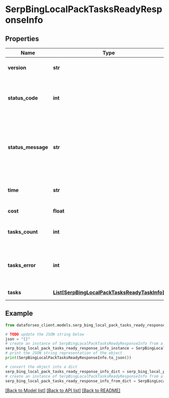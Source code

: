 # SerpBingLocalPackTasksReadyResponseInfo


## Properties

Name | Type | Description | Notes
------------ | ------------- | ------------- | -------------
**version** | **str** | the current version of the API | [optional] 
**status_code** | **int** | general status code you can find the full list of the response codes here | [optional] 
**status_message** | **str** | general informational message you can find the full list of general informational messages here | [optional] 
**time** | **str** | total execution time, seconds | [optional] 
**cost** | **float** | total tasks cost, USD | [optional] 
**tasks_count** | **int** | the number of tasks in the tasks array | [optional] 
**tasks_error** | **int** | the number of tasks in the tasks array returned with an error | [optional] 
**tasks** | [**List[SerpBingLocalPackTasksReadyTaskInfo]**](SerpBingLocalPackTasksReadyTaskInfo.md) | array of tasks | [optional] 

## Example

```python
from dataforseo_client.models.serp_bing_local_pack_tasks_ready_response_info import SerpBingLocalPackTasksReadyResponseInfo

# TODO update the JSON string below
json = "{}"
# create an instance of SerpBingLocalPackTasksReadyResponseInfo from a JSON string
serp_bing_local_pack_tasks_ready_response_info_instance = SerpBingLocalPackTasksReadyResponseInfo.from_json(json)
# print the JSON string representation of the object
print(SerpBingLocalPackTasksReadyResponseInfo.to_json())

# convert the object into a dict
serp_bing_local_pack_tasks_ready_response_info_dict = serp_bing_local_pack_tasks_ready_response_info_instance.to_dict()
# create an instance of SerpBingLocalPackTasksReadyResponseInfo from a dict
serp_bing_local_pack_tasks_ready_response_info_from_dict = SerpBingLocalPackTasksReadyResponseInfo.from_dict(serp_bing_local_pack_tasks_ready_response_info_dict)
```
[[Back to Model list]](../README.md#documentation-for-models) [[Back to API list]](../README.md#documentation-for-api-endpoints) [[Back to README]](../README.md)


